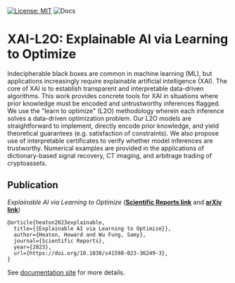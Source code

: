 [![License: MIT](https://img.shields.io/badge/License-MIT-yellow.svg)](https://opensource.org/licenses/MIT)
![Docs](https://github.com/TypalAcademy/xai-l2o/actions/workflows/ci.yml/badge.svg)

# XAI-L2O: Explainable AI via Learning to Optimize

Indecipherable black boxes are common in machine learning (ML), but applications increasingly require explainable artificial intelligence (XAI). The core of XAI is to establish transparent and interpretable data-driven algorithms. This work provides concrete tools for XAI in situations where prior knowledge must be encoded and untrustworthy inferences flagged. We use the "learn to optimize" (L2O) methodology wherein each inference solves a data-driven optimization problem. Our L2O models are straightforward to implement, directly encode prior knowledge, and yield theoretical guarantees (e.g. satisfaction of constraints). We also propose use of interpretable certificates to verify whether model inferences are trustworthy. Numerical examples are provided in the applications of dictionary-based signal recovery, CT imaging, and arbitrage trading of cryptoassets.

## Publication

_Explainable AI via Learning to Optimize_ (**[Scientific Reports link](https://rdcu.be/de3wF)** and **[arXiv link](https://arxiv.org/abs/2204.14174)**)

    @article{heaton2023explainable,
      title={{Explainable AI via Learning to Optimize}},
      author={Heaton, Howard and Wu Fung, Samy},
      journal={Scientific Reports},
      year={2023},
      url={https://doi.org/10.1038/s41598-023-36249-3},
    }

See [documentation site](https://xai-l2o.research.typal.academy) for more details.
